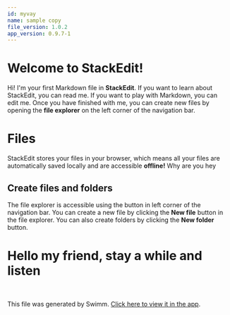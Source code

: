 ```yaml
---
id: myvay
name: sample copy
file_version: 1.0.2
app_version: 0.9.7-1
---
```


# Welcome to StackEdit!

Hi! I'm your first Markdown file in **StackEdit**. If you want to learn about StackEdit, you can read me. If you want to play with Markdown, you can edit me. Once you have finished with me, you can create new files by opening the **file explorer** on the left corner of the navigation bar.

# Files

StackEdit stores your files in your browser, which means all your files are automatically saved locally and are accessible **offline!** Why are you hey

## Create files and folders

The file explorer is accessible using the button in left corner of the navigation bar. You can create a new file by clicking the **New file** button in the file explorer. You can also create folders by clicking the **New folder** button.

# Hello my friend, stay a while and listen

<br/>

This file was generated by Swimm. [Click here to view it in the app](http://localhost:5001/repos/Z2l0aHViJTNBJTNBVGVzdFJlcG8xJTNBJTNBU2hhdWxBbXJhblM=/docs/myvay).
